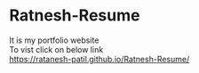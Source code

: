 # Ratnesh-Resume
It is my portfolio website <br/>
To vist click on below link <br/>
https://ratanesh-patil.github.io/Ratnesh-Resume/

